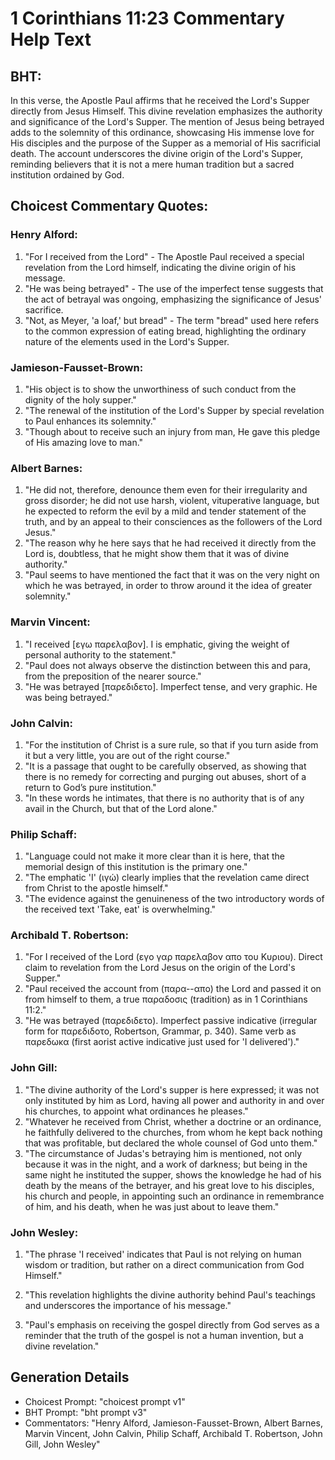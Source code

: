 # 1 Corinthians 11:23 Commentary Help Text

## BHT:
In this verse, the Apostle Paul affirms that he received the Lord's Supper directly from Jesus Himself. This divine revelation emphasizes the authority and significance of the Lord's Supper. The mention of Jesus being betrayed adds to the solemnity of this ordinance, showcasing His immense love for His disciples and the purpose of the Supper as a memorial of His sacrificial death. The account underscores the divine origin of the Lord's Supper, reminding believers that it is not a mere human tradition but a sacred institution ordained by God.

## Choicest Commentary Quotes:
### Henry Alford:
1. "For I received from the Lord" - The Apostle Paul received a special revelation from the Lord himself, indicating the divine origin of his message.
2. "He was being betrayed" - The use of the imperfect tense suggests that the act of betrayal was ongoing, emphasizing the significance of Jesus' sacrifice.
3. "Not, as Meyer, 'a loaf,' but bread" - The term "bread" used here refers to the common expression of eating bread, highlighting the ordinary nature of the elements used in the Lord's Supper.

### Jamieson-Fausset-Brown:
1. "His object is to show the unworthiness of such conduct from the dignity of the holy supper."
2. "The renewal of the institution of the Lord's Supper by special revelation to Paul enhances its solemnity."
3. "Though about to receive such an injury from man, He gave this pledge of His amazing love to man."

### Albert Barnes:
1. "He did not, therefore, denounce them even for their irregularity and gross disorder; he did not use harsh, violent, vituperative language, but he expected to reform the evil by a mild and tender statement of the truth, and by an appeal to their consciences as the followers of the Lord Jesus."
2. "The reason why he here says that he had received it directly from the Lord is, doubtless, that he might show them that it was of divine authority."
3. "Paul seems to have mentioned the fact that it was on the very night on which he was betrayed, in order to throw around it the idea of greater solemnity."

### Marvin Vincent:
1. "I received [εγω παρελαβον]. I is emphatic, giving the weight of personal authority to the statement."
2. "Paul does not always observe the distinction between this and para, from the preposition of the nearer source."
3. "He was betrayed [παρεδιδετο]. Imperfect tense, and very graphic. He was being betrayed."

### John Calvin:
1. "For the institution of Christ is a sure rule, so that if you turn aside from it but a very little, you are out of the right course."
2. "It is a passage that ought to be carefully observed, as showing that there is no remedy for correcting and purging out abuses, short of a return to God’s pure institution."
3. "In these words he intimates, that there is no authority that is of any avail in the Church, but that of the Lord alone."

### Philip Schaff:
1. "Language could not make it more clear than it is here, that the memorial design of this institution is the primary one."
2. "The emphatic 'I' (ιγώ) clearly implies that the revelation came direct from Christ to the apostle himself."
3. "The evidence against the genuineness of the two introductory words of the received text 'Take, eat' is overwhelming."

### Archibald T. Robertson:
1. "For I received of the Lord (εγο γαρ παρελαβον απο του Κυριου). Direct claim to revelation from the Lord Jesus on the origin of the Lord's Supper."
2. "Paul received the account from (παρα--απο) the Lord and passed it on from himself to them, a true παραδοσις (tradition) as in 1 Corinthians 11:2."
3. "He was betrayed (παρεδιδετο). Imperfect passive indicative (irregular form for παρεδιδοτο, Robertson, Grammar, p. 340). Same verb as παρεδωκα (first aorist active indicative just used for 'I delivered')."

### John Gill:
1. "The divine authority of the Lord's supper is here expressed; it was not only instituted by him as Lord, having all power and authority in and over his churches, to appoint what ordinances he pleases."
2. "Whatever he received from Christ, whether a doctrine or an ordinance, he faithfully delivered to the churches, from whom he kept back nothing that was profitable, but declared the whole counsel of God unto them."
3. "The circumstance of Judas's betraying him is mentioned, not only because it was in the night, and a work of darkness; but being in the same night he instituted the supper, shows the knowledge he had of his death by the means of the betrayer, and his great love to his disciples, his church and people, in appointing such an ordinance in remembrance of him, and his death, when he was just about to leave them."

### John Wesley:
1. "The phrase 'I received' indicates that Paul is not relying on human wisdom or tradition, but rather on a direct communication from God Himself."

2. "This revelation highlights the divine authority behind Paul's teachings and underscores the importance of his message."

3. "Paul's emphasis on receiving the gospel directly from God serves as a reminder that the truth of the gospel is not a human invention, but a divine revelation."


## Generation Details
- Choicest Prompt: "choicest prompt v1"
- BHT Prompt: "bht prompt v3"
- Commentators: "Henry Alford, Jamieson-Fausset-Brown, Albert Barnes, Marvin Vincent, John Calvin, Philip Schaff, Archibald T. Robertson, John Gill, John Wesley"
